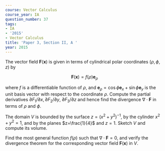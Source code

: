 ```yaml
---
course: Vector Calculus
course_year: IA
question_number: 37
tags:
- IA
- '2015'
- Vector Calculus
title: 'Paper 3, Section II, A '
year: 2015
---
```




The vector field $\mathbf{F}(\mathbf{x})$ is given in terms of cylindrical polar coordinates $(\rho, \phi, z)$ by

$$\mathbf{F}(\mathbf{x})=f(\rho) \mathbf{e}_{\rho}$$

where $f$ is a differentiable function of $\rho$, and $\mathbf{e}_{\rho}=\cos \phi \mathbf{e}_{x}+\sin \phi \mathbf{e}_{y}$ is the unit basis vector with respect to the coordinate $\rho$. Compute the partial derivatives $\partial F_{1} / \partial x, \partial F_{2} / \partial y$, $\partial F_{3} / \partial z$ and hence find the divergence $\nabla \cdot \mathbf{F}$ in terms of $\rho$ and $\phi$.

The domain $V$ is bounded by the surface $z=\left(x^{2}+y^{2}\right)^{-1}$, by the cylinder $x^{2}+y^{2}=1$, and by the planes $z=\frac{1}{4}$ and $z=1$. Sketch $V$ and compute its volume.

Find the most general function $f(\rho)$ such that $\nabla \cdot \mathbf{F}=0$, and verify the divergence theorem for the corresponding vector field $\mathbf{F}(\mathbf{x})$ in $V$.